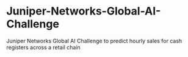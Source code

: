 # Juniper-Networks-Global-AI-Challenge
Juniper Networks Global AI Challenge to predict hourly sales for cash registers across a retail chain
